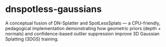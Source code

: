 # dnspotless-gaussians
A conceptual fusion of DN-Splatter and SpotLessSplats — a CPU-friendly, pedagogical implementation demonstrating how geometric priors (depth + normals) and confidence-based outlier suppression improve 3D Gaussian Splatting (3DGS) training.
